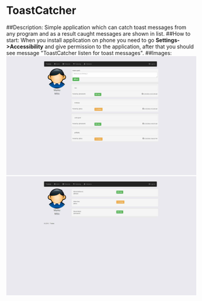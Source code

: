 # ToastCatcher
##Description:
Simple application which can catch toast messages from any program and as a result caught messages are shown in list.
##How to start:
When you install application on phone you need to go <b>Settings->Accessibility</b> and give permission to the application, 
after that you should see message "ToastCatcher listen for toast messages".
##Images:
![alt tag](https://raw.githubusercontent.com/nikolan92/Tralala/master/Images/social-network1.jpg)
![alt tag](https://raw.githubusercontent.com/nikolan92/Tralala/master/Images/social-network2.jpg)
